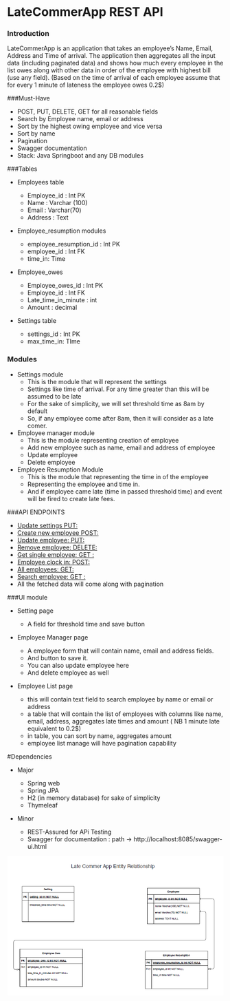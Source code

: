 # LateCommerApp REST API

### Introduction
LateCommerApp is an application that takes an employee’s Name, Email, Address and Time of arrival. The application then aggregates all the input data (including paginated data) and shows how much every employee in the list owes along with other data in order of the employee with highest bill (use any field).
(Based on the time of arrival of each employee assume that for every 1 minute of lateness the employee owes 0.2$)

###Must-Have

*   POST, PUT, DELETE, GET for all reasonable fields
*   Search by Employee name, email or address
*   Sort by the highest owing employee and vice versa
*   Sort by name
*   Pagination
*   Swagger documentation
*   Stack: Java Springboot and any DB modules


###Tables
*   Employees table
    *   Employee_id : Int PK
    *   Name : Varchar (100)
    *   Email : Varchar(70)
    *   Address : Text

*   Employee_resumption modules
    *   employee_resumption_id : Int PK
    *   employee_id : Int FK
    *   time_in: Time

*   Employee_owes
    *   Employee_owes_id : Int PK
    *   Employee_id : Int FK
    *   Late_time_in_minute : int
    *   Amount : decimal
*   Settings table
    *   settings_id : Int PK
    *   max_time_in: TIme
    

### Modules
*   Settings module
    *   This is the module that will represent the settings
    *   Settings like time of arrival. For any time greater than this will be assumed to be late
    *   For the sake of simplicity, we will set threshold time as 8am by default
    *   So, if any employee come after 8am, then it will consider as a late comer.
*   Employee manager module
    *   This is the module representing creation of employee
    *   Add new employee such as name, email and address of employee
    *   Update employee
    *   Delete employee
*   Employee Resumption Module
    *   This is the module that representing the time in of the employee
    *   Representing the employee and time in.
    *   And if employee came late (time in passed threshold time) and event will be fired to create late fees.

###API ENDPOINTS
*   [Update settings PUT:](http://localhost:8085/latecomer/v1/settings)
*   [Create new employee POST:](http://localhost:8085/latecomer/v1/employees)
*   [Update employee: PUT:](http://localhost:8085/latecomer/v1/employees/{id})
*   [Remove employee: DELETE:](http://localhost:8085/latecomer/v1/employees/{id})
*   [Get single employee: GET : ](http://localhost:8085/latecomer/v1/employees/{id})
*   [Employee clock in: POST: ](http://localhost:8085/latecomer/v1/employee/{id}/resumptions/)
*   [All employees: GET: ](http://localhost:8085/latecomer/v1/employees/reports)
*   [Search employee: GET :](http://localhost:8085/latecomer/v1/employees?search=search)
*   All the fetched data will come along with pagination


###UI module
*   Setting page
    *   A field for threshold time and save button
*   Employee Manager page
    *   A employee form that will contain name, email and address fields.
    *   And button to save it.
    *   You can also update employee here
    *   And delete employee as well

*   Employee List page
    *   this will contain text field to search employee by name or email or address
    *   a table that will contain the list of employees with columns like name, email, address, aggregates late times and amount ( NB 1 minute late equivalent to 0.2$)
    *   in table, you can sort by name, aggregates amount
    *   employee list manage will have pagination capability
    
 #Dependencies
*   Major
    *   Spring web
    *   Spring JPA
    *   H2 (in memory database) for sake of simplicity
    *   Thymeleaf
    
*   Minor
    *   REST-Assured for APi Testing
    *   Swagger for documentation : path -> http://localhost:8085/swagger-ui.html



![Alt text](https://github.com/elderjames314/latecommerapp/blob/master/re2.png?raw=true "Entity Relattionship Diagram")
